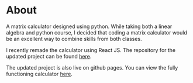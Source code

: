 # About
A matrix calculator designed using python. While taking both a linear algebra and python course, I decided that coding a matrix calculator would be an excellent way to combine skills from both classes. 

I recently remade the calculator using React JS. The repository for the updated project can be found [here](https://github.com/Jcssss/MatrixCalculatorWebApp).

The updated project is also live on github pages. You can view the fully functioning calculator [here](https://jcssss.github.io/MatrixCalculatorWebApp/).
